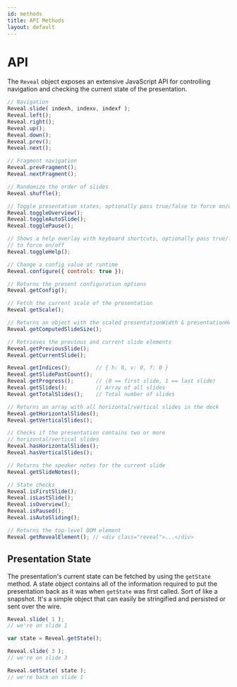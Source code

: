 ```yaml
---
id: methods
title: API Methods
layout: default
---
```


# API

The `Reveal` object exposes an extensive JavaScript API for controlling navigation and checking the current state of the presentation.

```javascript
// Navigation
Reveal.slide( indexh, indexv, indexf );
Reveal.left();
Reveal.right();
Reveal.up();
Reveal.down();
Reveal.prev();
Reveal.next();

// Fragment navigation
Reveal.prevFragment();
Reveal.nextFragment();

// Randomize the order of slides
Reveal.shuffle();

// Toggle presentation states, optionally pass true/false to force on/off
Reveal.toggleOverview();
Reveal.toggleAutoSlide();
Reveal.togglePause();

// Shows a help overlay with keyboard shortcuts, optionally pass true/false
// to force on/off
Reveal.toggleHelp();

// Change a config value at runtime
Reveal.configure({ controls: true });

// Returns the present configuration options
Reveal.getConfig();

// Fetch the current scale of the presentation
Reveal.getScale();

// Returns an object with the scaled presentationWidth & presentationHeight
Reveal.getComputedSlideSize();

// Retrieves the previous and current slide elements
Reveal.getPreviousSlide();
Reveal.getCurrentSlide();

Reveal.getIndices();        // { h: 0, v: 0, f: 0 }
Reveal.getSlidePastCount();
Reveal.getProgress();       // (0 == first slide, 1 == last slide)
Reveal.getSlides();         // Array of all slides
Reveal.getTotalSlides();    // Total number of slides

// Returns an array with all horizontal/vertical slides in the deck
Reveal.getHorizontalSlides();
Reveal.getVerticalSlides();

// Checks if the presentation contains two or more
// horizontal/vertical slides
Reveal.hasHorizontalSlides();
Reveal.hasVerticalSlides();

// Returns the speaker notes for the current slide
Reveal.getSlideNotes();

// State checks
Reveal.isFirstSlide();
Reveal.isLastSlide();
Reveal.isOverview();
Reveal.isPaused();
Reveal.isAutoSliding();

// Returns the top-level DOM element
Reveal.getRevealElement(); // <div class="reveal">...</div>
```


## Presentation State

The presentation's current state can be fetched by using the `getState` method. A state object contains all of the information required to put the presentation back as it was when `getState` was first called. Sort of like a snapshot. It's a simple object that can easily be stringified and persisted or sent over the wire.

```javascript
Reveal.slide( 1 );
// we're on slide 1

var state = Reveal.getState();

Reveal.slide( 3 );
// we're on slide 3

Reveal.setState( state );
// we're back on slide 1
```